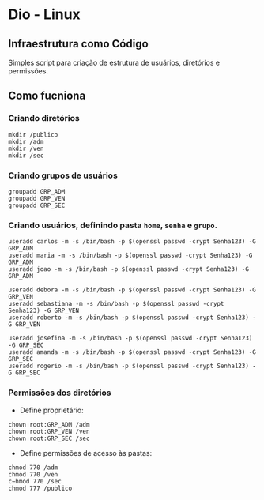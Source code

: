 # Dio - Linux

## Infraestrutura como Código

Simples script para criação de estrutura de usuários, diretórios e permissões.

## Como fucniona

### Criando diretórios
```
mkdir /publico
mkdir /adm
mkdir /ven
mkdir /sec
```

### Criando grupos de usuários

```
groupadd GRP_ADM
groupadd GRP_VEN
groupadd GRP_SEC
```

### Criando usuários, definindo pasta `home`, `senha` e `grupo`.

```
useradd carlos -m -s /bin/bash -p $(openssl passwd -crypt Senha123) -G GRP_ADM
useradd maria -m -s /bin/bash -p $(openssl passwd -crypt Senha123) -G GRP_ADM
useradd joao -m -s /bin/bash -p $(openssl passwd -crypt Senha123) -G GRP_ADM

useradd debora -m -s /bin/bash -p $(openssl passwd -crypt Senha123) -G GRP_VEN
useradd sebastiana -m -s /bin/bash -p $(openssl passwd -crypt Senha123) -G GRP_VEN
useradd roberto -m -s /bin/bash -p $(openssl passwd -crypt Senha123) -G GRP_VEN

useradd josefina -m -s /bin/bash -p $(openssl passwd -crypt Senha123) -G GRP_SEC
useradd amanda -m -s /bin/bash -p $(openssl passwd -crypt Senha123) -G GRP_SEC
useradd rogerio -m -s /bin/bash -p $(openssl passwd -crypt Senha123) -G GRP_SEC
```

### Permissões dos diretórios

- Define proprietário:
```
chown root:GRP_ADM /adm
chown root:GRP_VEN /ven
chown root:GRP_SEC /sec
```
- Define permissões de acesso às pastas:
```
chmod 770 /adm
chmod 770 /ven
c~hmod 770 /sec
chmod 777 /publico
```